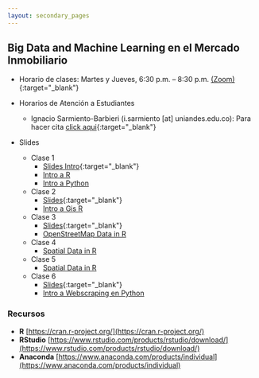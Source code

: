 ```yaml
---
layout: secondary_pages
---
```


## Big Data and Machine Learning en el Mercado Inmobiliario 


- Horario de clases: Martes y Jueves, 6:30 p.m. – 8:30 p.m. [(Zoom)]( https://uniandes-edu-co.zoom.us/j/83424404755){:target="_blank"}
- Horarios de Atención a Estudiantes
	- Ignacio Sarmiento-Barbieri (i.sarmiento [at] uniandes.edu.co): Para hacer cita [click aqui](https://calendly.com/i-sarmiento/horarios-atencion-estudiantes){:target="_blank"}
	

- Slides
	- Clase 1
		- [Slides Intro](BDML/Lecture1.pdf){:target="_blank"}
		- [Intro a R](https://eduard-martinez.gitlab.io/bd-intro-r)
		- [Intro a Python](https://github.com/ECON-4676-UNIANDES-Fall-2021/e-TA/blob/main/e-ta3_python/e-ta3_python.ipynb)
	- Clase 2
		- [Slides](BDML/Lecture2.pdf){:target="_blank"}
		- [Intro a Gis R](https://eduard-martinez.gitlab.io/intro-gis-r)
	- Clase 3
		- [Slides](BDML/Lecture3.pdf){:target="_blank"}
		- [OpenStreetMap Data in R](https://github.com/eduard-martinez/bd_gis/)
	- Clase 4 
		- [Spatial Data in R](https://github.com/eduard-martinez/bd_gis/)
	- Clase 5
		- [Spatial Data in R](https://github.com/eduard-martinez/bd_gis/)
	- Clase 6
		- [Slides](BDML/Lecture6.pdf){:target="_blank"}
		- [Intro a Webscraping en Python](https://github.com/ECON-4676-UNIANDES-Fall-2021/e-TA/blob/main/e-ta4_webscraping_basics/e-ta4_webscraping_basics.ipynb)
 
### Recursos

- **R**  [https://cran.r-project.org/](https://cran.r-project.org/)
- **RStudio**  [https://www.rstudio.com/products/rstudio/download/](https://www.rstudio.com/products/rstudio/download/)
- **Anaconda** [https://www.anaconda.com/products/individual](https://www.anaconda.com/products/individual)
